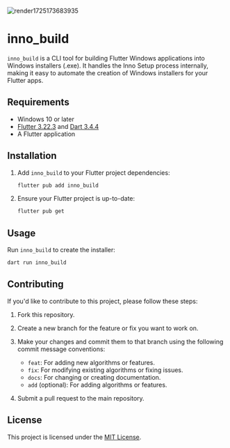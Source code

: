 ![render1725173683935](https://github.com/user-attachments/assets/9321716c-1a18-4dd1-abae-1c431ac9daca)

# inno_build

`inno_build` is a CLI tool for building Flutter Windows applications into Windows installers (.exe). It handles the Inno Setup process internally, making it easy to automate the creation of Windows installers for your Flutter apps.

## Requirements

- Windows 10 or later
- [Flutter 3.22.3](https://flutter.dev/) and [Dart 3.4.4](https://dart.dev/)
- A Flutter application

## Installation

1. Add `inno_build` to your Flutter project dependencies:
    ```bash
    flutter pub add inno_build
    ```

2. Ensure your Flutter project is up-to-date:
    ```bash
    flutter pub get
    ```

## Usage

Run `inno_build` to create the installer:
```bash
dart run inno_build
```

## Contributing

If you'd like to contribute to this project, please follow these steps:

1. Fork this repository.
2. Create a new branch for the feature or fix you want to work on.
3. Make your changes and commit them to that branch using the following commit message conventions:

   - `feat`: For adding new algorithms or features.
   - `fix`: For modifying existing algorithms or fixing issues.
   - `docs`: For changing or creating documentation.
   - `add` (optional): For adding algorithms or features.

4. Submit a pull request to the main repository.

## License

This project is licensed under the [MIT License](LICENSE).






















